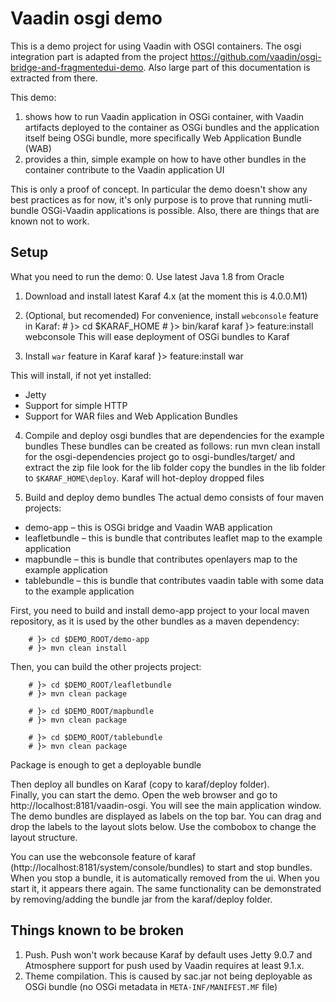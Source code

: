 # Vaadin osgi demo #

This is a demo project for using Vaadin with OSGI containers. The osgi integration part is adapted from the project https://github.com/vaadin/osgi-bridge-and-fragmentedui-demo. Also large part of this documentation is extracted from there.

This demo:
1. shows how to run Vaadin application in OSGi container, with Vaadin artifacts deployed to the container as OSGi bundles and the application itself being OSGi bundle, more specifically Web Application Bundle (WAB)
2. provides a thin, simple example on how to have other bundles in the container contribute to the Vaadin application UI

This is only a proof of concept. In particular the demo doesn't show any best practices as for now, it's only purpose is to prove that running mutli-bundle OSGi-Vaadin applications is possible. Also, there are things that are known not to work.

## Setup ##
What you need to run the demo:
0. Use latest Java 1.8 from Oracle
1. Download and install latest Karaf 4.x (at the moment this is 4.0.0.M1)
2. (Optional, but recomended) For convenience, install `webconsole` feature in Karaf:
        # }> cd $KARAF_HOME
        # }> bin/karaf
        karaf }> feature:install webconsole
This will ease deployment of OSGi bundles to Karaf

3. Install `war` feature in Karaf
        karaf }> feature:install war

  This will install, if not yet installed:  
  * Jetty
  * Support for simple HTTP
  * Support for WAR files and Web Application Bundles

4. Compile and deploy osgi bundles that are dependencies for the example bundles
  These bundles can be created as follows: 
  run mvn clean install for the osgi-dependencies project
  go to osgi-bundles/target/ and extract the zip file
  look for the lib folder
  copy the bundles in the lib folder to `$KARAF_HOME\deploy`. Karaf will hot-deploy dropped files

5. Build and deploy demo bundles
  The actual demo consists of four maven projects:  
  * demo-app – this is OSGi bridge and Vaadin WAB application
  * leafletbundle – this is bundle that contributes leaflet map to the example application  
  * mapbundle – this is bundle that contributes openlayers map to the example application  
  * tablebundle – this is bundle that contributes vaadin table with some data to the example application  

  First, you need to build and install demo-app project to your local maven repository, as it is used by the other bundles as a maven dependency:  

        # }> cd $DEMO_ROOT/demo-app
        # }> mvn clean install

  Then, you can build the other projects project:  

        # }> cd $DEMO_ROOT/leafletbundle
        # }> mvn clean package

        # }> cd $DEMO_ROOT/mapbundle
        # }> mvn clean package

        # }> cd $DEMO_ROOT/tablebundle
        # }> mvn clean package


  Package is enough to get a deployable bundle

  Then deploy all bundles on Karaf (copy to karaf/deploy folder).  
  Finally, you can start the demo. Open the web browser and go to http://localhost:8181/vaadin-osgi. You will see the main application window. The demo bundles are displayed as labels on the top bar. You can drag and drop the labels to the layout slots below. Use the combobox to change the layout structure. 

  You can use the webconsole feature of karaf (http://localhost:8181/system/console/bundles) to start and stop bundles. When you stop a bundle, it is automatically removed from the ui. When you start it, it appears there again. The same functionality can be demonstrated by removing/adding the bundle jar from the karaf/deploy folder. 

## Things known to be broken ##
1. Push. Push won't work because Karaf by default uses Jetty 9.0.7 and Atmosphere support for push used by Vaadin requires at least 9.1.x.
2. Theme compilation. This is caused by sac.jar not being deployable as OSGi bundle (no OSGi metadata in `META-INF/MANIFEST.MF` file)




